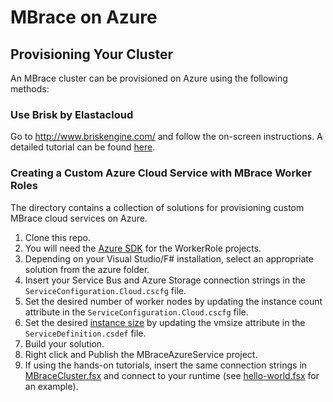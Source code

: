 # MBrace on Azure

## Provisioning Your Cluster

An MBrace cluster can be provisioned on Azure using the following methods:

### Use Brisk by Elastacloud

Go to http://www.briskengine.com/ and follow the on-screen instructions.
A detailed tutorial can be found [here](https://github.com/mbraceproject/MBrace.StarterKits/blob/master/azure/brisk-tutorial.md).

### Creating a Custom Azure Cloud Service with MBrace Worker Roles

The directory contains a collection of solutions for provisioning custom MBrace cloud services on Azure.

1. Clone this repo.
2. You will need the [Azure SDK](http://azure.microsoft.com/en-us/downloads/) for the WorkerRole projects.
3. Depending on your Visual Studio/F# installation, select an appropriate solution from the azure folder.
4. Insert your Service Bus and Azure Storage connection strings in the `ServiceConfiguration.Cloud.cscfg` file.
5. Set the desired number of worker nodes by updating the instance count attribute in the `ServiceConfiguration.Cloud.cscfg` file.
6. Set the desired [instance size](https://azure.microsoft.com/en-us/documentation/articles/virtual-machines-size-specs/) by updating the vmsize attribute in the `ServiceDefinition.csdef` file.
7. Build your solution.
8. Right click and Publish the MBraceAzureService project.
9. If using the hands-on tutorials, insert the same connection 
   strings in [MBraceCluster.fsx](../HandsOnTutorial/AzureCluster.fsx#L24) and connect 
   to your runtime (see [hello-world.fsx](../HandsOnTutorial/1-hello-world.fsx) for an example).